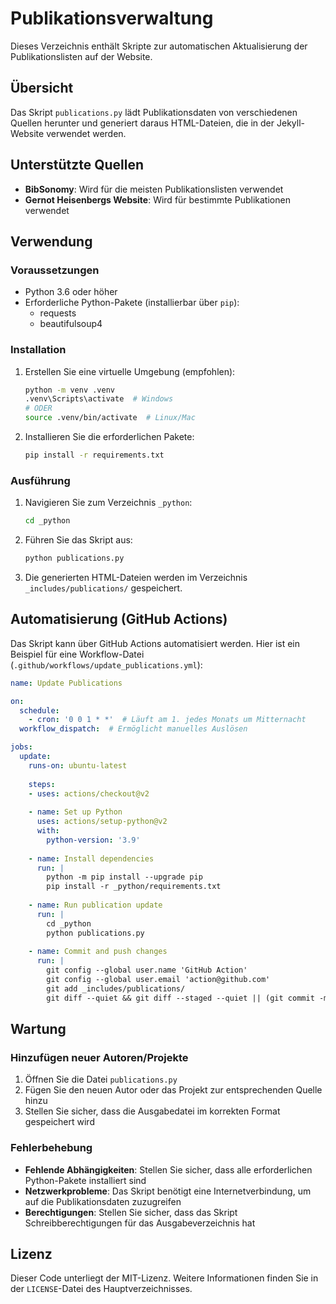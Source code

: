 # Publikationsverwaltung

Dieses Verzeichnis enthält Skripte zur automatischen Aktualisierung der Publikationslisten auf der Website.

## Übersicht

Das Skript `publications.py` lädt Publikationsdaten von verschiedenen Quellen herunter und generiert daraus HTML-Dateien, die in der Jekyll-Website verwendet werden.

## Unterstützte Quellen

- **BibSonomy**: Wird für die meisten Publikationslisten verwendet
- **Gernot Heisenbergs Website**: Wird für bestimmte Publikationen verwendet

## Verwendung

### Voraussetzungen

- Python 3.6 oder höher
- Erforderliche Python-Pakete (installierbar über `pip`):
  - requests
  - beautifulsoup4

### Installation

1. Erstellen Sie eine virtuelle Umgebung (empfohlen):
   ```bash
   python -m venv .venv
   .venv\Scripts\activate  # Windows
   # ODER
   source .venv/bin/activate  # Linux/Mac
   ```

2. Installieren Sie die erforderlichen Pakete:
   ```bash
   pip install -r requirements.txt
   ```

### Ausführung

1. Navigieren Sie zum Verzeichnis `_python`:
   ```bash
   cd _python
   ```

2. Führen Sie das Skript aus:
   ```bash
   python publications.py
   ```

3. Die generierten HTML-Dateien werden im Verzeichnis `_includes/publications/` gespeichert.

## Automatisierung (GitHub Actions)

Das Skript kann über GitHub Actions automatisiert werden. Hier ist ein Beispiel für eine Workflow-Datei (`.github/workflows/update_publications.yml`):

```yaml
name: Update Publications

on:
  schedule:
    - cron: '0 0 1 * *'  # Läuft am 1. jedes Monats um Mitternacht
  workflow_dispatch:  # Ermöglicht manuelles Auslösen

jobs:
  update:
    runs-on: ubuntu-latest
    
    steps:
    - uses: actions/checkout@v2
    
    - name: Set up Python
      uses: actions/setup-python@v2
      with:
        python-version: '3.9'
    
    - name: Install dependencies
      run: |
        python -m pip install --upgrade pip
        pip install -r _python/requirements.txt
    
    - name: Run publication update
      run: |
        cd _python
        python publications.py
    
    - name: Commit and push changes
      run: |
        git config --global user.name 'GitHub Action'
        git config --global user.email 'action@github.com'
        git add _includes/publications/
        git diff --quiet && git diff --staged --quiet || (git commit -m "Update publications [skip ci]" && git push)
```

## Wartung

### Hinzufügen neuer Autoren/Projekte

1. Öffnen Sie die Datei `publications.py`
2. Fügen Sie den neuen Autor oder das Projekt zur entsprechenden Quelle hinzu
3. Stellen Sie sicher, dass die Ausgabedatei im korrekten Format gespeichert wird

### Fehlerbehebung

- **Fehlende Abhängigkeiten**: Stellen Sie sicher, dass alle erforderlichen Python-Pakete installiert sind
- **Netzwerkprobleme**: Das Skript benötigt eine Internetverbindung, um auf die Publikationsdaten zuzugreifen
- **Berechtigungen**: Stellen Sie sicher, dass das Skript Schreibberechtigungen für das Ausgabeverzeichnis hat

## Lizenz

Dieser Code unterliegt der MIT-Lizenz. Weitere Informationen finden Sie in der `LICENSE`-Datei des Hauptverzeichnisses.
